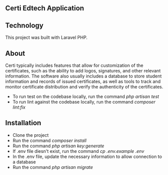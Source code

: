 ## Certi Edtech Application

## Technology
This project was built with Laravel PHP.

## About 
Certi typically includes features that allow for customization of the certificates, such as the ability to add logos, signatures, and other relevant information. The software also usually includes a database to store student information and records of issued certificates, as well as tools to track and monitor certificate distribution and verify the authenticity of the certificates.


- To run test on the codebase locally, run the command *php artisan test*
- To run lint against the codebase locally, run the command *composer lint:fix*


## Installation
- Clone the project 
- Run the command *composer install*
- Run the command *php artisan key:generate*
- If .env file diesn't exist, run the command *cp .env.example .env*
- In the .env file, update the necessary information to allow connection to a database
- Run the command *php artisan migrate*

